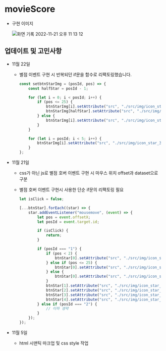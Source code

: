 # movieScore

-   구현 이미지

    ![화면 기록 2022-11-21 오후 11 13 12](https://user-images.githubusercontent.com/103429329/203077083-bea07635-67e2-40eb-b344-99578b680f99.gif)

## 업데이트 및 고민사항

-   11월 22일

    -   별점 이벤트 구현 시 반복되던 if문을 함수로 리팩토링했습니다.

        ```js
        const setbtnStarImg = (posId, pos) => {
            const halfStar = posId - 1;

            for (let i = 0; i < posId; i++) {
                if (pos <= 25) {
                    btnStarImg[i].setAttribute("src", "./src/img/icon_star_1.png");
                    btnStarImg[halfStar].setAttribute("src", "./src/img/icon_star_2.png");
                } else {
                    btnStarImg[i].setAttribute("src", "./src/img/icon_star_1.png");
                }
            }

            for (let i = posId; i < 5; i++) {
                btnStarImg[i].setAttribute("src", "./src/img/icon_star_3.png");
            }
        };
        ```

-   11월 21일

    -   css가 아닌 js로 별점 호버 이벤트 구현 시 마우스 위치 offset과 dataset으로 구분
    -   별점 호버 이벤트 구현시 사용한 단순 if문의 리팩토링 필요

        ```js
        let isClick = false;

        [...btnStar].forEach((star) => {
            star.addEventListener("mousemove", (event) => {
                let pos = event.offsetX;
                let posId = event.target.id;

                if (isClick) {
                    return;
                }

                if (posId === "1") {
                    if (pos < 2) {
                        btnStar[0].setAttribute("src", "./src/img/icon_star_3.png");
                    } else if (pos <= 25) {
                        btnStar[0].setAttribute("src", "./src/img/icon_star_2.png");
                    } else {
                        btnStar[0].setAttribute("src", "./src/img/icon_star_1.png");
                    }
                    btnStar[1].setAttribute("src", "./src/img/icon_star_3.png");
                    btnStar[2].setAttribute("src", "./src/img/icon_star_3.png");
                    btnStar[3].setAttribute("src", "./src/img/icon_star_3.png");
                    btnStar[4].setAttribute("src", "./src/img/icon_star_3.png");
                } else if (posId === "2") {
                    // 이하 생략
                }
            });
        });
        ```

-   11월 5일
    -   html 시맨틱 마크업 및 css style 작업

